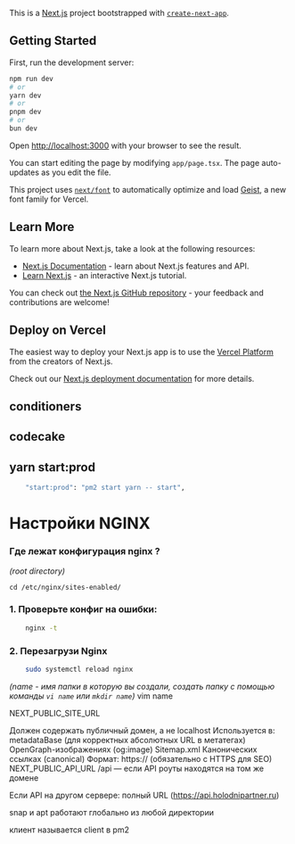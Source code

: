 This is a [Next.js](https://nextjs.org) project bootstrapped with [`create-next-app`](https://nextjs.org/docs/app/api-reference/cli/create-next-app).

## Getting Started

First, run the development server:

```bash
npm run dev
# or
yarn dev
# or
pnpm dev
# or
bun dev
```

Open [http://localhost:3000](http://localhost:3000) with your browser to see the result.

You can start editing the page by modifying `app/page.tsx`. The page auto-updates as you edit the file.

This project uses [`next/font`](https://nextjs.org/docs/app/building-your-application/optimizing/fonts) to automatically optimize and load [Geist](https://vercel.com/font), a new font family for Vercel.

## Learn More

To learn more about Next.js, take a look at the following resources:

- [Next.js Documentation](https://nextjs.org/docs) - learn about Next.js features and API.
- [Learn Next.js](https://nextjs.org/learn) - an interactive Next.js tutorial.

You can check out [the Next.js GitHub repository](https://github.com/vercel/next.js) - your feedback and contributions are welcome!

## Deploy on Vercel

The easiest way to deploy your Next.js app is to use the [Vercel Platform](https://vercel.com/new?utm_medium=default-template&filter=next.js&utm_source=create-next-app&utm_campaign=create-next-app-readme) from the creators of Next.js.

Check out our [Next.js deployment documentation](https://nextjs.org/docs/app/building-your-application/deploying) for more details.
## conditioners 
## codecake


## yarn start:prod

```bash
    "start:prod": "pm2 start yarn -- start",
```

# Настройки NGINX
### Где лежат конфигурация nginx ?
_(root directory)_

`cd /etc/nginx/sites-enabled/`

### 1. Проверьте конфиг на ошибки:
```bash 
    nginx -t
```

### 2. Перезагрузи Nginx
```bash 
    sudo systemctl reload nginx
```

_(name - имя папки в которую вы создали, создать папку с помощью команды `vi name` или `mkdir name`)_
vim name




NEXT_PUBLIC_SITE_URL

Должен содержать публичный домен, а не localhost
Используется в: metadataBase (для корректных абсолютных URL в метатегах)
OpenGraph-изображениях (og:image) Sitemap.xml
Канонических ссылках (canonical)
Формат: https:// (обязательно с HTTPS для SEO)
NEXT_PUBLIC_API_URL
/api — если API роуты находятся на том же домене

Если API на другом сервере: полный URL (https://api.holodnipartner.ru)


snap и apt работают глобально из любой директории



клиент называется client в pm2


